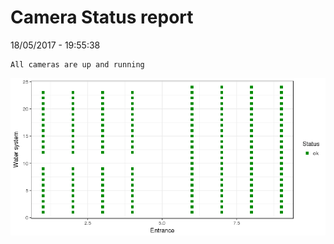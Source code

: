 Camera Status report
================
18/05/2017 - 19:55:38

    All cameras are up and running

![](camreport_files/figure-markdown_github/unnamed-chunk-2-1.png)
